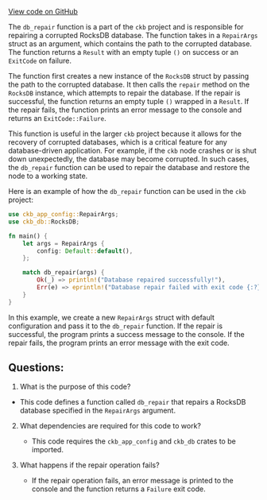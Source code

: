 [View code on GitHub](https://github.com/nervosnetwork/ckb/ckb-bin/src/subcommand/db_repair.rs)

The `db_repair` function is a part of the `ckb` project and is responsible for repairing a corrupted RocksDB database. The function takes in a `RepairArgs` struct as an argument, which contains the path to the corrupted database. The function returns a `Result` with an empty tuple `()` on success or an `ExitCode` on failure.

The function first creates a new instance of the `RocksDB` struct by passing the path to the corrupted database. It then calls the `repair` method on the `RocksDB` instance, which attempts to repair the database. If the repair is successful, the function returns an empty tuple `()` wrapped in a `Result`. If the repair fails, the function prints an error message to the console and returns an `ExitCode::Failure`.

This function is useful in the larger `ckb` project because it allows for the recovery of corrupted databases, which is a critical feature for any database-driven application. For example, if the `ckb` node crashes or is shut down unexpectedly, the database may become corrupted. In such cases, the `db_repair` function can be used to repair the database and restore the node to a working state.

Here is an example of how the `db_repair` function can be used in the `ckb` project:

```rust
use ckb_app_config::RepairArgs;
use ckb_db::RocksDB;

fn main() {
    let args = RepairArgs {
        config: Default::default(),
    };

    match db_repair(args) {
        Ok(_) => println!("Database repaired successfully!"),
        Err(e) => eprintln!("Database repair failed with exit code {:?}", e),
    }
}
```

In this example, we create a new `RepairArgs` struct with default configuration and pass it to the `db_repair` function. If the repair is successful, the program prints a success message to the console. If the repair fails, the program prints an error message with the exit code.
## Questions: 
 1. What is the purpose of this code?
   - This code defines a function called `db_repair` that repairs a RocksDB database specified in the `RepairArgs` argument.

2. What dependencies are required for this code to work?
   - This code requires the `ckb_app_config` and `ckb_db` crates to be imported.

3. What happens if the repair operation fails?
   - If the repair operation fails, an error message is printed to the console and the function returns a `Failure` exit code.